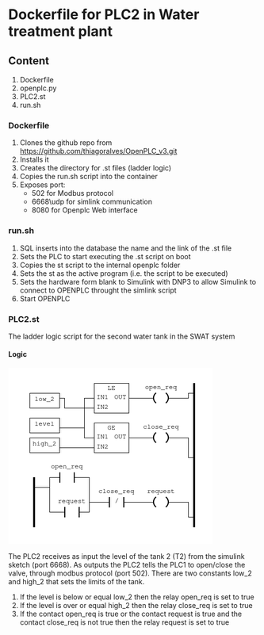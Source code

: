 # Dockerfile for PLC2 in Water treatment plant
## Content
1. Dockerfile
1. openplc.py
1. PLC2.st
1. run.sh

### Dockerfile
1. Clones the github repo from https://github.com/thiagoralves/OpenPLC_v3.git
1. Installs it
1. Creates the directory for .st files (ladder logic)
1. Copies the run.sh script into the container
1. Exposes port:
    - 502 for Modbus protocol
    - 6668\udp for simlink communication
    - 8080 for Openplc Web interface

### run.sh
1. SQL inserts into the database the name and the link of the .st file
1. Sets the PLC to start executing the .st script on boot
1. Copies the st script to the internal openplc folder
1. Sets the st as the active program (i.e. the script to be executed)
1. Sets the hardware form blank to Simulink with DNP3 to allow Simulink to connect to OPENPLC throught the simlink script
1. Start OPENPLC

### PLC2.st
The ladder logic script for the second water tank in the SWAT system
#### Logic
![alt text](readmeIMG/ll.png)

The PLC2 receives as input the level of the tank 2 (T2) from the simulink sketch (port 6668).
As outputs the PLC2 tells the PLC1 to open/close the valve, through modbus protocol (port 502).
There are two constants low_2 and high_2 that sets the limits of the tank.
1. If the level is below or equal low_2 then the relay open_req is set to true 
1. If the level is over or equal high_2 then the relay close_req is set to true 
1. If the contact open_req is true or the contact request is true and the contact close_req is not true then the relay request is set to true
